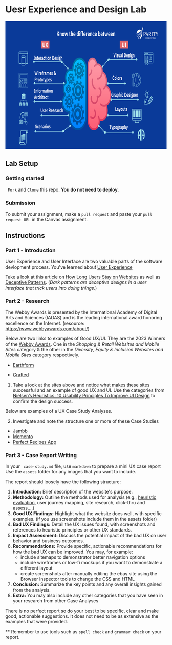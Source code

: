 # Uesr Experience and Design Lab

<img src='assets/design.png' alt="ux/ui chart" width="600" height="400">

## Lab Setup

### Getting started

` Fork` and `Clone` this repo. **You do not need to deploy.**

### Submission

To submit your assignment, make a `pull request` and paste your `pull request URL` in the Canvas assignment.

## Instructions

### Part 1 - Introduction

User Experience and User Interface are two valuable parts of the software devlopment process. You've learned about [User Experience](https://blog.hubspot.com/marketing/ux-user-experience)

Take a look at this article on [How Long Users Stay on Websites](https://www.nngroup.com/articles/how-long-do-users-stay-on-web-pages/) as well as [Deceptive Patterns](https://darkpatterns.org/). (_Dark patterns are deceptive designs in a user interface that trick users into doing things._)

### Part 2 - Research

The Webby Awards is presented by the International Academy of Digital Arts and Sciences (IADAS) and is the leading international award honoring excellence on the Internet. (resource: https://www.webbyawards.com/about/)

Below are two links to examples of Good UX/UI. They are the 2023 Winners of the [Webby Awards](https://www.webbyawards.com/). One in the _Shopping & Retail Websites and Mobile Sites_ category & the other in the _Diversity, Equity & Inclusion Websites and Mobile Sites_ category respectively.

- [Earthform](https://basement.studio/)

- [Crafted](https://experiencecrafted.com/)

1. Take a look at the sites above and notice what makes these sites successful and an example of good UX and UI. Use the categories from [Nielsen’s Heuristics: 10 Usability Principles To Improve UI Design](https://aelaschool.com/en/interactiondesign/10-usability-heuristics-ui-design/) to confirm the design success.

Below are examples of a UX Case Study Analyses.

2. Investigate and note the structure one or more of these Case Studies

- [Jambb](https://www.finna.wang/jambb)
- [Memento](https://mahsakeyhani.com/memento.html)
- [Perfect Recipes App](https://blog.tubikstudio.com/case-study-recipes-app-ux-design/)

### Part 3 - Case Report Writing

In your ` case-study.md` file, use `markdown` to prepare a mini UX case report
Use the `assets` folder for any images that you want to include.

The report should loosely have the following structure:

1. **Introduction:** Brief description of the website's purpose.
1. **Methodology:** Outline the methods used for analysis (e.g., [heuristic evaluation](https://aelaschool.com/en/interactiondesign/10-usability-heuristics-ui-design/), user journey mapping, site research, click-thru and assess....)
1. **Good UX Findings:** Highlight what the website does well, with specific examples. (if you use screenshots include them in the assets folder)
1. **Bad UX Findings:** Detail the UX issues found, with screenshots and references to heuristic principles or other UX standards.
1. **Impact Assessment:** Discuss the potential impact of the bad UX on user behavior and business outcomes.
1. **Recommendations:** Provide specific, actionable recommendations for how the bad UX can be improved.
   You may, for example:
   - include sitemaps to demonstrator better navigation options
   - include wireframes or low-fi mockups if you want to demonstrate a different layout
   - create screenshots after manually editing the ebay site using the Browser Inspector tools to change the CSS and HTML
1. **Conclusion:** Summarize the key points and any overall insights gained from the analysis.
1. **Extra:** You may also include any other categories that you have seen in your research from other Case Analyses

There is no perfect report so do your best to be specific, clear and make good, actionable suggestions. It does not need to be as extensive as the examples that were provided.

\*\* Remember to use tools such as `spell check` and `grammar check` on your report.
